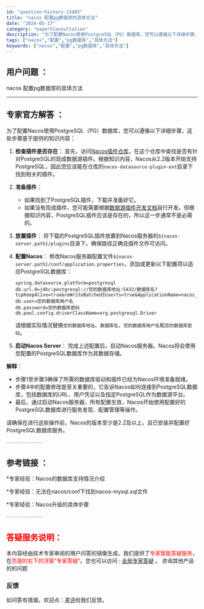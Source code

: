 ```yaml
---
id: "question-history-13485"
title: "nacos 配置pg数据库的具体方法"
date: "2024-05-17"
category: "expertConsultation"
description: "为了配置Nacos使用PostgreSQL（PG）数据库，您可以遵循以下详细步骤，这些步骤基于提供的知识内容：1. **检查插件是否存在**：   首先，访问[Nacos插件仓库](https://github.com/nacos-group/nacos-plugin)，在这个仓库中查找是否有针对P"
tags: ["nacos","配置","pg数据库","具体方法"]
keywords: ["nacos","配置","pg数据库","具体方法"]
---
```


## 用户问题 ： 
 nacos 配置pg数据库的具体方法  

---------------
## 专家官方解答 ：

为了配置Nacos使用PostgreSQL（PG）数据库，您可以遵循以下详细步骤，这些步骤基于提供的知识内容：

1. **检查插件是否存在**：
   首先，访问[Nacos插件仓库](https://github.com/nacos-group/nacos-plugin)，在这个仓库中查找是否有针对PostgreSQL的现成数据源插件。根据知识内容，Nacos从2.2版本开始支持PostgreSQL，因此您应该能在仓库的`nacos-datasource-plugin-ext`目录下找到相关的插件。

2. **准备插件**：
   - 如果找到了PostgreSQL插件，下载并准备好它。
   - 如果没有现成插件，您可能需要根据[数据源插件开发文档](https://nacos.io/docs/latest/plugin/datasource-plugin/)自行开发。但根据知识内容，PostgreSQL插件应该是存在的，所以这一步通常不是必需的。

3. **放置插件**：
   将下载的PostgreSQL插件放置到Nacos服务器的`${nacos-server.path}/plugins`目录下。确保路径正确且插件文件可访问。

4. **配置Nacos**：
   修改Nacos服务器配置文件`${nacos-server.path}/conf/application.properties`，添加或更新以下配置项以适应PostgreSQL数据库：

   ```
   spring.datasource.platform=postgresql
   db.url.0=jdbc:postgresql://您的数据库地址:5432/数据库名?tcpKeepAlive=true&reWriteBatchedInserts=true&ApplicationName=nacos_java
   db.user=您的数据库用户名
   db.password=您的数据库密码
   db.pool.config.driverClassName=org.postgresql.Driver
   ```

   请根据实际情况替换`您的数据库地址`、`数据库名`、`您的数据库用户名`和`您的数据库密码`。

5. **启动Nacos Server**：
   完成上述配置后，启动Nacos服务器。Nacos将会使用您配置的PostgreSQL数据库作为其数据存储。

**解释**：
- 步骤1至步骤3确保了所需的数据库驱动和插件已经为Nacos环境准备就绪。
- 步骤4中的配置修改是至关重要的，它告诉Nacos如何连接到PostgreSQL数据库，包括数据库的URL、用户凭证以及指定PostgreSQL作为数据源平台。
- 最后，通过启动Nacos服务器，所有配置生效，Nacos开始使用配置好的PostgreSQL数据库进行服务发现、配置管理等操作。

请确保在进行这些操作前，Nacos的版本至少是2.2及以上，且已安装并配置好PostgreSQL数据库服务。


<font color="#949494">---------------</font> 


## 参考链接 ：

*专家经验：Nacos的数据库支持情况介绍 
 
 *专家经验：无法在nacos/conf下找到nacos-mysql.sql文件 
 
 *专家经验：Nacos升级的具体步骤 


 <font color="#949494">---------------</font> 
 


## <font color="#FF0000">答疑服务说明：</font> 

本内容经由技术专家审阅的用户问答的镜像生成，我们提供了<font color="#FF0000">专家智能答疑服务</font>，在<font color="#FF0000">页面的右下的浮窗”专家答疑“</font>。您也可以访问 : [全局专家答疑](https://answer.opensource.alibaba.com/docs/intro) 。 咨询其他产品的的问题

### 反馈
如问答有错漏，欢迎点：[差评](https://ai.nacos.io/user/feedbackByEnhancerGradePOJOID?enhancerGradePOJOId=13910)给我们反馈。

